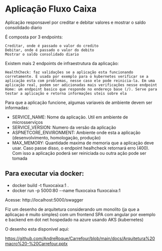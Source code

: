 # Aplicação Fluxo Caixa

Aplicação responsavel por creditar e debitar valores e mostrar o saldo consolidado diario

É composta por 3 endpoints:

	Creditar, onde é passado o valor do credito
	Debitar, onde é passado o valor do debito
	Mostrar o saldo consolidado diario

Existem mais 2 endpoints de infraestrutura da aplicação:

	HealthCheck: faz validações se a aplicação esta funcionando corretamente. É usada por exemplo para o kubernetes verificar se a aplicação esta com problemas, nesse caso ele pode reinicia-la. Em uma aplicação real, podem ser adicionadas mais verificações nesse endpoint
	Home: um endpoint basico que responde no endereço base (/). Serve para testar a aplicação e retorna informações uteis sobre ela

Para que a aplicação funcione, algumas variaveis de ambiente devem ser informadas:

- SERVICE_NAME: Nome da aplicação. Util em ambiente de microsserviços
- SERVICE_VERSION: Numero da versão da aplicação
- ASPNETCORE_ENVIRONMENT: Ambiente onde esta a aplicação (desenvolvimento, homologação, produção)
- MAX_MEMORY: Quantidade maxima de memoria que a aplicação deve usar. Caso passe disso, o endpoint healhcheck retornará erro (400). Com isso a aplicação poderá ser reiniciada ou outra ação pode ser tomada

## Para executar via docker:

- docker build -t fluxocaixa:1 .
- docker run -p 5000:80 --name fluxocaixa fluxocaixa:1

Acesse: http://localhost:5000/swagger

Fiz um desenho de arquitetura considerando um monolito (ja que a aplicaçao é muito simples) com um frontend SPA com angular por exemplo e backend em dot net hospedado na azure usando AKS (kubernetes)

O desenho esta disponivel aqui:

https://github.com/AndreRoque/Carrefour/blob/main/docs/Arquitetura%20macro%20-%20Carrefour.pptx
